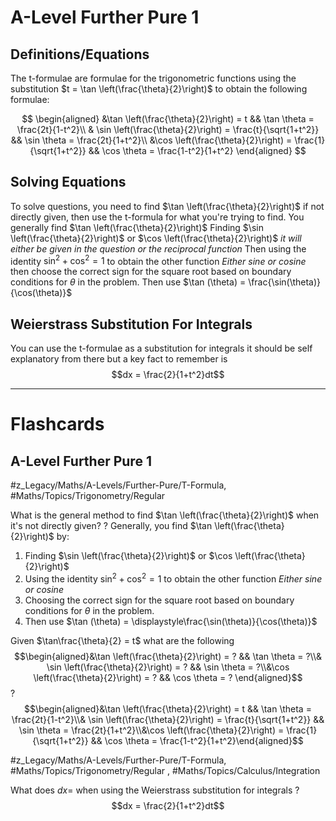 # A-Level Further Pure 1
## Definitions/Equations
The t-formulae are formulae for the trigonometric functions using the substitution $t = \tan \left(\frac{\theta}{2}\right)$ to obtain the following formulae:

$$ 
\begin{aligned}
&\tan \left(\frac{\theta}{2}\right) = t  && \tan \theta = \frac{2t}{1-t^2}\\
& \sin \left(\frac{\theta}{2}\right) = \frac{t}{\sqrt{1+t^2}} && \sin \theta = \frac{2t}{1+t^2}\\
&\cos \left(\frac{\theta}{2}\right) = \frac{1}{\sqrt{1+t^2}} && \cos \theta = \frac{1-t^2}{1+t^2}
\end{aligned}
$$

## Solving Equations
To solve questions, you need to find $\tan \left(\frac{\theta}{2}\right)$ if not directly given, then use the t-formula for what you're trying to find. You generally find $\tan \left(\frac{\theta}{2}\right)$ 
 Finding $\sin \left(\frac{\theta}{2}\right)$ or $\cos \left(\frac{\theta}{2}\right)$ *it will either be given in the question or the reciprocal function* Then using the identity $\sin^2 + \cos^2 = 1$ to obtain the other function *Either sine or cosine* then choose the correct sign for the square root based on boundary conditions for $\theta$ in the problem. Then use $\tan (\theta) = \frac{\sin(\theta)}{\cos(\theta)}$
## Weierstrass Substitution For Integrals
You can use the t-formulae as a substitution for integrals it should be self explanatory from there but a key fact to remember is $$dx = \frac{2}{1+t^2}dt$$ 

---
# Flashcards
## A-Level Further Pure 1
#z_Legacy/Maths/A-Levels/Further-Pure/T-Formula, #Maths/Topics/Trigonometry/Regular

What is the general method to find $\tan \left(\frac{\theta}{2}\right)$ when it's not directly given?
?
Generally, you find $\tan \left(\frac{\theta}{2}\right)$ by:
1. Finding $\sin \left(\frac{\theta}{2}\right)$ or $\cos \left(\frac{\theta}{2}\right)$
2. Using the identity $\sin^2 + \cos^2 = 1$ to obtain the other function *Either sine or cosine*
3. Choosing the correct sign for the square root based on boundary conditions for $\theta$ in the problem.
4. Then use $\tan (\theta) = \displaystyle\frac{\sin(\theta)}{\cos(\theta)}$  

Given $\tan\frac{\theta}{2} = t$ what are the following $$\begin{aligned}&\tan \left(\frac{\theta}{2}\right) = ?  && \tan \theta = ?\\& \sin \left(\frac{\theta}{2}\right) = ? && \sin \theta = ?\\&\cos \left(\frac{\theta}{2}\right) = ? && \cos \theta = ? \end{aligned}$$
?
$$\begin{aligned}&\tan \left(\frac{\theta}{2}\right) = t  && \tan \theta = \frac{2t}{1-t^2}\\& \sin \left(\frac{\theta}{2}\right) = \frac{t}{\sqrt{1+t^2}} && \sin \theta = \frac{2t}{1+t^2}\\&\cos \left(\frac{\theta}{2}\right) = \frac{1}{\sqrt{1+t^2}} && \cos \theta = \frac{1-t^2}{1+t^2}\end{aligned}$$ 

#z_Legacy/Maths/A-Levels/Further-Pure/T-Formula, #Maths/Topics/Trigonometry/Regular , #Maths/Topics/Calculus/Integration

What does $dx =$ when using the Weierstrass substitution for integrals
?
$$dx = \frac{2}{1+t^2}dt$$  
